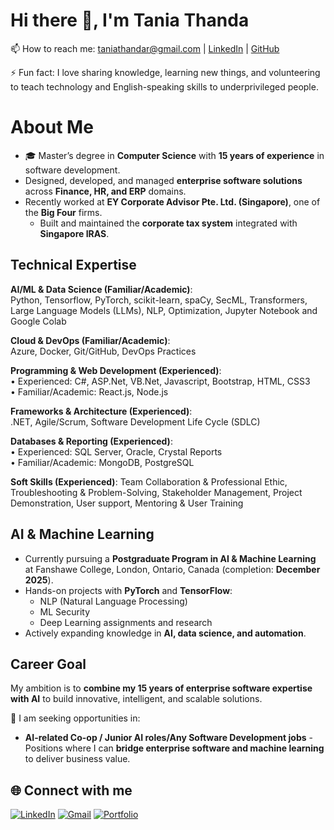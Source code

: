 # Hi there 👋, I'm Tania Thanda

📫 How to reach me: [taniathandar@gmail.com](mailto:taniathandar@gmail.com) | [LinkedIn](https://www.linkedin.com/in/aye-thanda-htun-b0267665) | [GitHub](https://github.com/taniathanda) 
 
⚡ Fun fact: I love sharing knowledge, learning new things, and volunteering to teach technology and English-speaking skills to underprivileged people. 
# About Me

- 🎓 Master’s degree in **Computer Science** with **15 years of experience** in software development.  
- Designed, developed, and managed **enterprise software solutions** across **Finance, HR, and ERP** domains.  
- Recently worked at **EY Corporate Advisor Pte. Ltd. (Singapore)**, one of the **Big Four** firms.  
    - Built and maintained the **corporate tax system** integrated with **Singapore IRAS**.

## Technical Expertise
**AI/ML & Data Science (Familiar/Academic)**:     
Python, Tensorflow, PyTorch, scikit-learn, spaCy, SecML, Transformers, Large Language Models (LLMs), NLP, Optimization, Jupyter Notebook and Google Colab

**Cloud & DevOps (Familiar/Academic)**:  
Azure, Docker, Git/GitHub, DevOps Practices 

**Programming & Web Development (Experienced)**:    
•	Experienced: C#, ASP.Net, VB.Net, Javascript, Bootstrap, HTML, CSS3   
•	Familiar/Academic: React.js, Node.js

**Frameworks & Architecture (Experienced)**:     
.NET, Agile/Scrum, Software Development Life Cycle (SDLC)

**Databases & Reporting (Experienced)**:    
•	Experienced: SQL Server, Oracle, Crystal Reports     
•	Familiar/Academic: MongoDB, PostgreSQL

**Soft Skills (Experienced)**: 
Team Collaboration & Professional Ethic, Troubleshooting & Problem-Solving, Stakeholder Management, Project Demonstration, User support, Mentoring & User Training
 

## AI & Machine Learning
- Currently pursuing a **Postgraduate Program in AI & Machine Learning** at Fanshawe College, London, Ontario, Canada (completion: **December 2025**).  
- Hands-on projects with **PyTorch** and **TensorFlow**:  
    - NLP (Natural Language Processing)  
    - ML Security  
    - Deep Learning assignments and research  
- Actively expanding knowledge in **AI, data science, and automation**.  

## Career Goal
My ambition is to **combine my 15 years of enterprise software expertise with AI** to build innovative, intelligent, and scalable solutions.  

🌱 I am seeking opportunities in:  
- **AI-related Co-op / Junior AI roles/Any Software Development jobs** - Positions where I can **bridge enterprise software and machine learning** to deliver business value.  

 

## 🌐 Connect with me
[![LinkedIn](https://img.shields.io/badge/LinkedIn-blue?logo=linkedin&logoColor=white)](https://www.linkedin.com/in/aye-thanda-htun-b0267665)
[![Gmail](https://img.shields.io/badge/Gmail-red?logo=gmail&logoColor=white)](mailto:taniathandar@gmail.com)
[![Portfolio](https://img.shields.io/badge/Portfolio-000?logo=vercel&logoColor=white)](https://your-portfolio-link.com)
